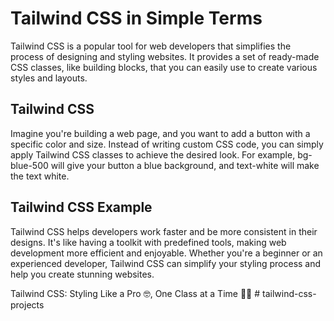 # Tailwind CSS in Simple Terms

Tailwind CSS is a popular tool for web developers that simplifies the process of designing and styling websites. It provides a set of ready-made CSS classes, like building blocks, that you can easily use to create various styles and layouts.

## Tailwind CSS

Imagine you're building a web page, and you want to add a button with a specific color and size. Instead of writing custom CSS code, you can simply apply Tailwind CSS classes to achieve the desired look. For example, bg-blue-500 will give your button a blue background, and text-white will make the text white.

## Tailwind CSS Example

Tailwind CSS helps developers work faster and be more consistent in their designs. It's like having a toolkit with predefined tools, making web development more efficient and enjoyable. Whether you're a beginner or an experienced developer, Tailwind CSS can simplify your styling process and help you create stunning websites.

Tailwind CSS: Styling Like a Pro 🤓, One Class at a Time 🧱💥
#   t a i l w i n d - c s s - p r o j e c t s  
 